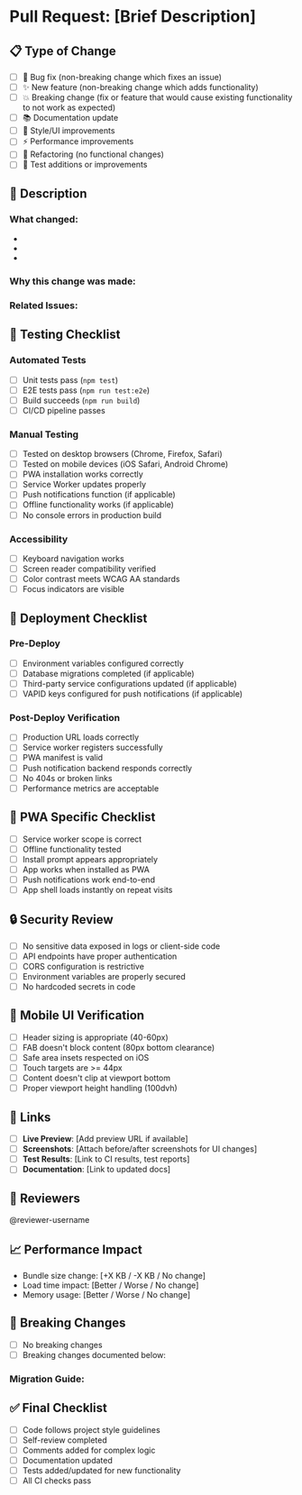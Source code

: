 # Pull Request: [Brief Description]

## 📋 Type of Change
- [ ] 🐛 Bug fix (non-breaking change which fixes an issue)
- [ ] ✨ New feature (non-breaking change which adds functionality)
- [ ] 💥 Breaking change (fix or feature that would cause existing functionality to not work as expected)
- [ ] 📚 Documentation update
- [ ] 🎨 Style/UI improvements
- [ ] ⚡ Performance improvements
- [ ] 🔧 Refactoring (no functional changes)
- [ ] 🧪 Test additions or improvements

## 📝 Description
<!-- Provide a detailed description of the changes -->

### What changed:
- 
- 
- 

### Why this change was made:
<!-- Explain the motivation behind this change -->

### Related Issues:
<!-- Link any related issues: Fixes #123, Closes #456 -->

## 🧪 Testing Checklist

### Automated Tests
- [ ] Unit tests pass (`npm test`)
- [ ] E2E tests pass (`npm run test:e2e`)
- [ ] Build succeeds (`npm run build`)
- [ ] CI/CD pipeline passes

### Manual Testing  
- [ ] Tested on desktop browsers (Chrome, Firefox, Safari)
- [ ] Tested on mobile devices (iOS Safari, Android Chrome)
- [ ] PWA installation works correctly
- [ ] Service Worker updates properly
- [ ] Push notifications function (if applicable)
- [ ] Offline functionality works (if applicable)
- [ ] No console errors in production build

### Accessibility
- [ ] Keyboard navigation works
- [ ] Screen reader compatibility verified
- [ ] Color contrast meets WCAG AA standards
- [ ] Focus indicators are visible

## 🚀 Deployment Checklist

### Pre-Deploy
- [ ] Environment variables configured correctly
- [ ] Database migrations completed (if applicable)
- [ ] Third-party service configurations updated (if applicable)
- [ ] VAPID keys configured for push notifications (if applicable)

### Post-Deploy Verification
- [ ] Production URL loads correctly
- [ ] Service worker registers successfully
- [ ] PWA manifest is valid
- [ ] Push notification backend responds correctly
- [ ] No 404s or broken links
- [ ] Performance metrics are acceptable

## 📱 PWA Specific Checklist
<!-- Complete this section for PWA-related changes -->

- [ ] Service worker scope is correct
- [ ] Offline functionality tested
- [ ] Install prompt appears appropriately
- [ ] App works when installed as PWA
- [ ] Push notifications work end-to-end
- [ ] App shell loads instantly on repeat visits

## 🔒 Security Review
<!-- Complete for security-sensitive changes -->

- [ ] No sensitive data exposed in logs or client-side code
- [ ] API endpoints have proper authentication
- [ ] CORS configuration is restrictive
- [ ] Environment variables are properly secured
- [ ] No hardcoded secrets in code

## 📱 Mobile UI Verification
<!-- For UI/UX changes -->

- [ ] Header sizing is appropriate (40-60px)
- [ ] FAB doesn't block content (80px bottom clearance)
- [ ] Safe area insets respected on iOS
- [ ] Touch targets are >= 44px
- [ ] Content doesn't clip at viewport bottom
- [ ] Proper viewport height handling (100dvh)

## 🔗 Links
- [ ] **Live Preview**: [Add preview URL if available]
- [ ] **Screenshots**: [Attach before/after screenshots for UI changes]
- [ ] **Test Results**: [Link to CI results, test reports]
- [ ] **Documentation**: [Link to updated docs]

## 👥 Reviewers
<!-- Tag specific reviewers if needed -->
@reviewer-username

## 📈 Performance Impact
<!-- Document any performance implications -->
- Bundle size change: [+X KB / -X KB / No change]
- Load time impact: [Better / Worse / No change]
- Memory usage: [Better / Worse / No change]

## 🔄 Breaking Changes
<!-- Document any breaking changes -->
- [ ] No breaking changes
- [ ] Breaking changes documented below:

### Migration Guide:
<!-- If there are breaking changes, provide migration instructions -->

## ✅ Final Checklist
- [ ] Code follows project style guidelines
- [ ] Self-review completed
- [ ] Comments added for complex logic
- [ ] Documentation updated
- [ ] Tests added/updated for new functionality
- [ ] All CI checks pass